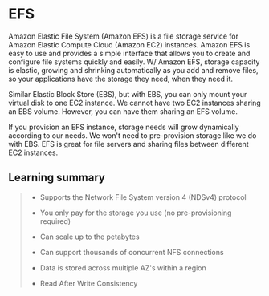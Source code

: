 # EFS

Amazon Elastic File System (Amazon EFS) is a file storage service for Amazon Elastic Compute Cloud (Amazon EC2) instances. Amazon EFS is easy to use and provides a simple interface that allows you to create and configure file systems quickly and easily. W/ Amazon EFS, storage capacity is elastic, growing and shrinking automatically as you add and remove files, so your applications have the storage they need, when they need it.

Similar Elastic Block Store (EBS), but with EBS, you can only mount your virtual disk to one EC2 instance. We cannot have two EC2 instances sharing an EBS volume. However, you can have them sharing an EFS volume.

If you provision an EFS instance, storage needs will grow dynamically according to our needs. We won't need to pre-provision storage like we do with EBS. EFS is great for file servers and sharing files between different EC2 instances.

## Learning summary

> * Supports the Network File System version 4 (NDSv4) protocol
>
> * You only pay for the storage you use (no pre-provisioning required)
>
> * Can scale up to the petabytes
>
> * Can support thousands of concurrent NFS connections
>
> * Data is stored across multiple AZ's within a region
>
> * Read After Write Consistency
